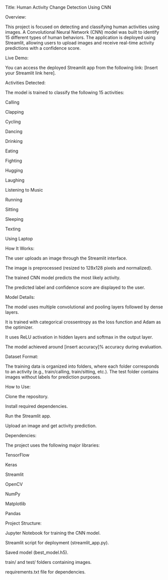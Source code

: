 Title: Human Activity Change Detection Using CNN

Overview:

This project is focused on detecting and classifying human activities using images. A Convolutional Neural Network (CNN) model was built to identify 15 different types of human behaviors. The application is deployed using Streamlit, allowing users to upload images and receive real-time activity predictions with a confidence score.

Live Demo:

You can access the deployed Streamlit app from the following link: [Insert your Streamlit link here].

Activities Detected:

The model is trained to classify the following 15 activities:

Calling

Clapping

Cycling

Dancing

Drinking

Eating

Fighting

Hugging

Laughing

Listening to Music

Running

Sitting

Sleeping

Texting

Using Laptop

How It Works:

The user uploads an image through the Streamlit interface.

The image is preprocessed (resized to 128x128 pixels and normalized).

The trained CNN model predicts the most likely activity.

The predicted label and confidence score are displayed to the user.

Model Details:

The model uses multiple convolutional and pooling layers followed by dense layers.

It is trained with categorical crossentropy as the loss function and Adam as the optimizer.

It uses ReLU activation in hidden layers and softmax in the output layer.

The model achieved around [insert accuracy]% accuracy during evaluation.

Dataset Format:

The training data is organized into folders, where each folder corresponds to an activity (e.g., train/calling, train/sitting, etc.). The test folder contains images without labels for prediction purposes.

How to Use:

Clone the repository.

Install required dependencies.

Run the Streamlit app.

Upload an image and get activity prediction.

Dependencies:

The project uses the following major libraries:

TensorFlow

Keras

Streamlit

OpenCV

NumPy

Matplotlib

Pandas

Project Structure:

Jupyter Notebook for training the CNN model.

Streamlit script for deployment (streamlit_app.py).

Saved model (best_model.h5).

train/ and test/ folders containing images.

requirements.txt file for dependencies.
